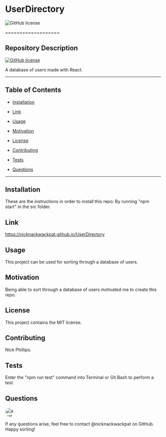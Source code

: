 # UserDirectory

![GitHub license](https://www.nypl.org/sites/default/files/Readme_social.gif)

  ===================

## Repository Description

  [![GitHub license](https://img.shields.io/badge/version-1.0.0-brightgreen)](https://github.com/users/nicknackwackpat/UserDirectory)

  A database of users made with React.

  ---------------------

## Table of Contents

  * [Installation](#Installation)

  * [Link](#Link)

  * [Usage](#Usage)

  * [Motivation](#Motivation)

  * [License](#License)

  * [Contributing](#Contributing)

  * [Tests](#Tests)

  * [Questions](#Questions)

---------------------

## Installation

  These are the instructions in order to install this repo: By running "npm start" in the src folder.

## Link

https://nicknackwackpat.github.io/UserDirectory

## Usage
  
  This project can be used for sorting through a database of users.

## Motivation

  Being able to sort through a database of users motivated me to create this repo.

## License

  This project contains the MIT license.

## Contributing

  Nick Phillips.

## Tests

  Enter the "npm run test" command into Terminal or Git Bash to perform a test.

## Questions

  <img src="https://avatars2.githubusercontent.com/u/60018387?v=4" alt="avatar" style="border-radius: 16px" width="30" />

  If any questions arise, feel free to contact @nicknackwackpat on GitHub. Happy sorting!